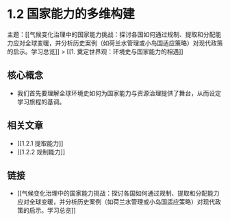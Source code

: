 # 1.2 国家能力的多维构建

主题：[[气候变化治理中的国家能力挑战：探讨各国如何通过规制、提取和分配能力应对全球变暖，并分析历史案例（如荷兰水管理或小岛国适应策略）对现代政策的启示。学习总览]] > [[1. 奠定世界观：环境史与国家能力的相遇]]

## 核心概念

- 我们首先要理解全球环境史如何为国家能力与资源治理提供了舞台，从而设定学习旅程的基调。

## 相关文章

- [[1.2.1 提取能力]]
- [[1.2.2 规制能力]]

## 链接

- [[气候变化治理中的国家能力挑战：探讨各国如何通过规制、提取和分配能力应对全球变暖，并分析历史案例（如荷兰水管理或小岛国适应策略）对现代政策的启示。学习总览]]
